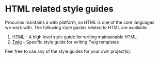 # HTML related style guides

Procurios maintains a web platform, so HTML is one of the core languages we work with. The following style guides related to HTML are available:

1. [HTML](HTML.md) - A high level style guide for writing maintainable HTML
2. [Twig](Twig.md) - Specific style guide for writing Twig templates

Feel free to use any of the style guides for your own project(s).